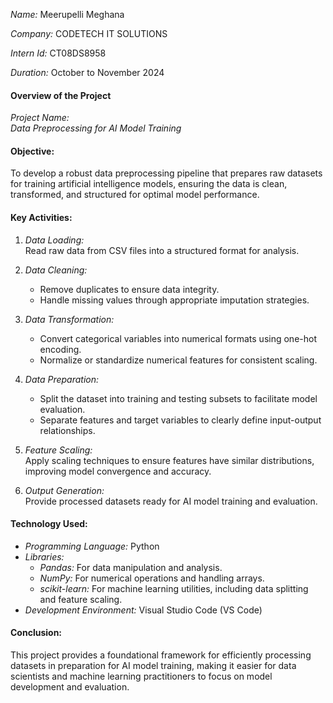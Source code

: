 *Name:* Meerupelli Meghana 

*Company:* CODETECH IT SOLUTIONS

*Intern Id:* CT08DS8958

*Duration:* October to November 2024




#### Overview of the Project

*Project Name:*  
*Data Preprocessing for AI Model Training*


#### Objective:
To develop a robust data preprocessing pipeline that prepares raw datasets for training artificial intelligence models, ensuring the data is clean, transformed, and structured for optimal model performance.


#### Key Activities:

1. *Data Loading:*  
   Read raw data from CSV files into a structured format for analysis.

2. *Data Cleaning:*  
   - Remove duplicates to ensure data integrity.
   - Handle missing values through appropriate imputation strategies.

3. *Data Transformation:*  
   - Convert categorical variables into numerical formats using one-hot encoding.
   - Normalize or standardize numerical features for consistent scaling.

4. *Data Preparation:*  
   - Split the dataset into training and testing subsets to facilitate model evaluation.
   - Separate features and target variables to clearly define input-output relationships.

5. *Feature Scaling:*  
   Apply scaling techniques to ensure features have similar distributions, improving model convergence and accuracy.

6. *Output Generation:*  
   Provide processed datasets ready for AI model training and evaluation.


#### Technology Used:

- *Programming Language:* Python
- *Libraries:*
  - *Pandas:* For data manipulation and analysis.
  - *NumPy:* For numerical operations and handling arrays.
  - *scikit-learn:* For machine learning utilities, including data splitting and feature scaling.
- *Development Environment:* Visual Studio Code (VS Code)


#### Conclusion:

This project provides a foundational framework for efficiently processing datasets in preparation for AI model training, making it easier for data scientists and machine learning practitioners to focus on model development and evaluation.
